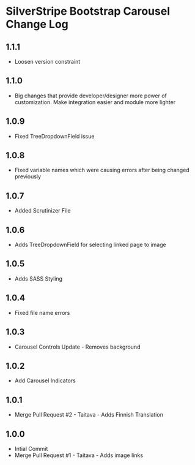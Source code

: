 # SilverStripe Bootstrap Carousel Change Log

## 1.1.1
* Loosen version constraint

## 1.1.0
* Big changes that provide developer/designer more power of customization. Make integration easier and module more lighter

## 1.0.9
* Fixed TreeDropdownField issue

## 1.0.8
* Fixed variable names which were causing errors after being changed previously

## 1.0.7
* Added Scrutinizer File

## 1.0.6
* Adds TreeDropdownField for selecting linked page to image

## 1.0.5
* Adds SASS Styling

## 1.0.4
* Fixed file name errors

## 1.0.3
* Carousel Controls Update - Removes background

## 1.0.2
* Add Carousel Indicators

## 1.0.1
* Merge Pull Request #2 - Taitava - Adds Finnish Translation

## 1.0.0
* Intial Commit
* Merge Pull Request #1 - Taitava - Adds image links
